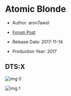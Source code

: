 # Atomic Blonde

* Author: aron7awol

* [Forum Post](https://www.avsforum.com/threads/bass-eq-for-filtered-movies.2995212/post-56740162)

* Release Date: 2017-11-14
* Production Year: 2017

## DTS:X

![img 0](https://i.imgur.com/n3TmTuI.jpg)

![img 1](https://i.imgur.com/KRsNIic.jpg)

